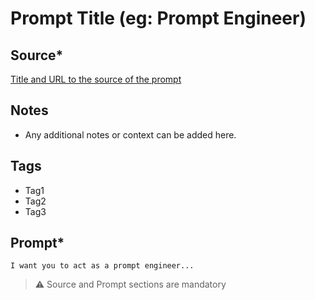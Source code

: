 # Prompt Title (eg: Prompt Engineer)

## Source*
[Title and URL to the source of the prompt](URL)

## Notes
- Any additional notes or context can be added here.

## Tags
- Tag1
- Tag2
- Tag3

## Prompt*
```
I want you to act as a prompt engineer...
```

> ⚠️ Source and Prompt sections are mandatory
